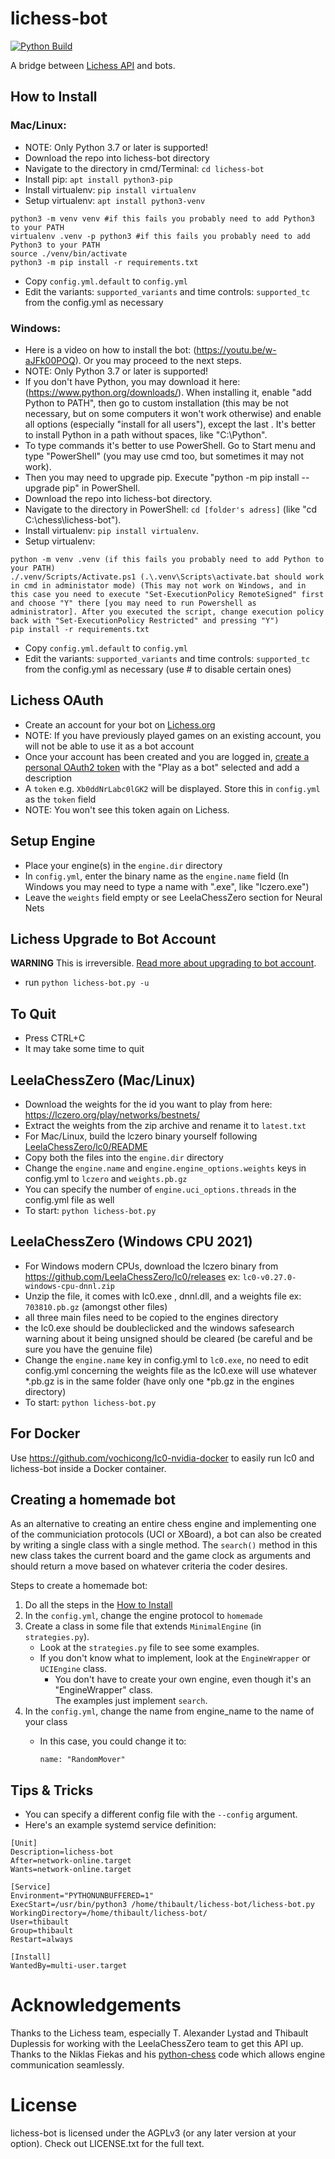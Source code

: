 # lichess-bot

[![Python Build](https://github.com/ShailChoksi/lichess-bot/actions/workflows/python-build.yml/badge.svg)](https://github.com/ShailChoksi/lichess-bot/actions/workflows/python-build.yml)

A bridge between [Lichess API](https://lichess.org/api#tag/Bot) and bots.


## How to Install

### Mac/Linux:
- NOTE: Only Python 3.7 or later is supported!
- Download the repo into lichess-bot directory
- Navigate to the directory in cmd/Terminal: `cd lichess-bot`
- Install pip: `apt install python3-pip`
- Install virtualenv: `pip install virtualenv`
- Setup virtualenv: `apt install python3-venv`
```
python3 -m venv venv #if this fails you probably need to add Python3 to your PATH
virtualenv .venv -p python3 #if this fails you probably need to add Python3 to your PATH
source ./venv/bin/activate
python3 -m pip install -r requirements.txt
```
- Copy `config.yml.default` to `config.yml`
- Edit the variants: `supported_variants` and time controls: `supported_tc` from the config.yml as necessary

### Windows:
- Here is a video on how to install the bot: (https://youtu.be/w-aJFk00POQ). Or you may proceed to the next steps.
- NOTE: Only Python 3.7 or later is supported!
- If you don't have Python, you may download it here: (https://www.python.org/downloads/). When installing it, enable "add Python to PATH", then go to custom installation (this may be not necessary, but on some computers it won't work otherwise) and enable all options (especially "install for all users"), except the last . It's better to install Python in a path without spaces, like "C:\Python\".
- To type commands it's better to use PowerShell. Go to Start menu and type "PowerShell" (you may use cmd too, but sometimes it may not work).
- Then you may need to upgrade pip. Execute "python -m pip install --upgrade pip" in PowerShell.
- Download the repo into lichess-bot directory.
- Navigate to the directory in PowerShell: `cd [folder's adress]` (like "cd C:\chess\lichess-bot").
- Install virtualenv: `pip install virtualenv`.
- Setup virtualenv:
```
python -m venv .venv (if this fails you probably need to add Python to your PATH)
./.venv/Scripts/Activate.ps1 (.\.venv\Scripts\activate.bat should work in cmd in administator mode) (This may not work on Windows, and in this case you need to execute "Set-ExecutionPolicy RemoteSigned" first and choose "Y" there [you may need to run Powershell as administrator]. After you executed the script, change execution policy back with "Set-ExecutionPolicy Restricted" and pressing "Y")
pip install -r requirements.txt
```
- Copy `config.yml.default` to `config.yml`
- Edit the variants: `supported_variants` and time controls: `supported_tc` from the config.yml as necessary (use # to disable certain ones)


## Lichess OAuth
- Create an account for your bot on [Lichess.org](https://lichess.org/signup)
- NOTE: If you have previously played games on an existing account, you will not be able to use it as a bot account
- Once your account has been created and you are logged in, [create a personal OAuth2 token](https://lichess.org/account/oauth/token/create) with the "Play as a bot" selected and add a description
- A `token` e.g. `Xb0ddNrLabc0lGK2` will be displayed. Store this in `config.yml` as the `token` field
- NOTE: You won't see this token again on Lichess.


## Setup Engine
- Place your engine(s) in the `engine.dir` directory
- In `config.yml`, enter the binary name as the `engine.name` field (In Windows you may need to type a name with ".exe", like "lczero.exe")
- Leave the `weights` field empty or see LeelaChessZero section for Neural Nets


## Lichess Upgrade to Bot Account
**WARNING** This is irreversible. [Read more about upgrading to bot account](https://lichess.org/api#operation/botAccountUpgrade).
- run `python lichess-bot.py -u`

## To Quit
- Press CTRL+C
- It may take some time to quit

## LeelaChessZero (Mac/Linux)

- Download the weights for the id you want to play from here: https://lczero.org/play/networks/bestnets/
- Extract the weights from the zip archive and rename it to `latest.txt`
- For Mac/Linux, build the lczero binary yourself following [LeelaChessZero/lc0/README](https://github.com/LeelaChessZero/lc0/blob/master/README.md)
- Copy both the files into the `engine.dir` directory
- Change the `engine.name` and `engine.engine_options.weights` keys in config.yml to `lczero` and `weights.pb.gz`
- You can specify the number of `engine.uci_options.threads` in the config.yml file as well
- To start: `python lichess-bot.py`

## LeelaChessZero (Windows CPU 2021)

- For Windows modern CPUs, download the lczero binary from https://github.com/LeelaChessZero/lc0/releases ex: `lc0-v0.27.0-windows-cpu-dnnl.zip`
- Unzip the file, it comes with lc0.exe , dnnl.dll, and a weights file ex: `703810.pb.gz` (amongst other files)
- all three main files need to be copied to the engines directory
- the lc0.exe should be doubleclicked and the windows safesearch warning about it being unsigned should be cleared (be careful and be sure you have the genuine file)
- Change the `engine.name` key in config.yml to `lc0.exe`, no need to edit config.yml concerning the weights file as the lc0.exe will use whatever *.pb.gz is in the same folder (have only one *pb.gz in the engines directory)
- To start: `python lichess-bot.py` 

## For Docker

Use https://github.com/vochicong/lc0-nvidia-docker to easily run lc0 and lichess-bot
inside a Docker container.

## Creating a homemade bot

As an alternative to creating an entire chess engine and implementing one of the communiciation protocols (UCI or XBoard), a bot can also be created by writing a single class with a single method. The `search()` method in this new class takes the current board and the game clock as arguments and should return a move based on whatever criteria the coder desires.

Steps to create a homemade bot:

1. Do all the steps in the [How to Install](#how-to-install)
2. In the `config.yml`, change the engine protocol to `homemade`
3. Create a class in some file that extends `MinimalEngine` (in `strategies.py`).
    - Look at the `strategies.py` file to see some examples.
    - If you don't know what to implement, look at the `EngineWrapper` or `UCIEngine` class.
        - You don't have to create your own engine, even though it's an "EngineWrapper" class.<br>
          The examples just implement `search`.
4. In the `config.yml`, change the name from engine_name to the name of your class
    - In this case, you could change it to:
      
      `name: "RandomMover"`

## Tips & Tricks
- You can specify a different config file with the `--config` argument.
- Here's an example systemd service definition:
```
[Unit]
Description=lichess-bot
After=network-online.target
Wants=network-online.target

[Service]
Environment="PYTHONUNBUFFERED=1"
ExecStart=/usr/bin/python3 /home/thibault/lichess-bot/lichess-bot.py
WorkingDirectory=/home/thibault/lichess-bot/
User=thibault
Group=thibault
Restart=always

[Install]
WantedBy=multi-user.target
```

# Acknowledgements
Thanks to the Lichess team, especially T. Alexander Lystad and Thibault Duplessis for working with the LeelaChessZero
team to get this API up. Thanks to the Niklas Fiekas and his [python-chess](https://github.com/niklasf/python-chess) code which allows engine communication seamlessly.

# License
lichess-bot is licensed under the AGPLv3 (or any later version at your option). Check out LICENSE.txt for the full text.

